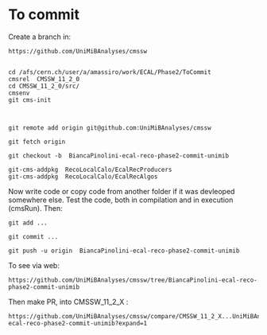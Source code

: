 To commit
====

Create a branch in:

    https://github.com/UniMiBAnalyses/cmssw

    
    cd /afs/cern.ch/user/a/amassiro/work/ECAL/Phase2/ToCommit
    cmsrel  CMSSW_11_2_0
    cd CMSSW_11_2_0/src/
    cmsenv
    git cms-init
    
    
    
    git remote add origin git@github.com:UniMiBAnalyses/cmssw

    git fetch origin

    git checkout -b  BiancaPinolini-ecal-reco-phase2-commit-unimib
       
    git-cms-addpkg  RecoLocalCalo/EcalRecProducers
    git-cms-addpkg  RecoLocalCalo/EcalRecAlgos

    
Now write code or copy code from another folder if it was devleoped somewhere else.
Test the code, both in compilation and in execution (cmsRun).
Then:
    
    git add ...
    
    git commit ...
    
    git push -u origin  BiancaPinolini-ecal-reco-phase2-commit-unimib


To see via web:

    https://github.com/UniMiBAnalyses/cmssw/tree/BiancaPinolini-ecal-reco-phase2-commit-unimib

Then make PR, into CMSSW_11_2_X :

    https://github.com/UniMiBAnalyses/cmssw/compare/CMSSW_11_2_X...UniMiBAnalyses:BiancaPinolini-ecal-reco-phase2-commit-unimib?expand=1
    
    